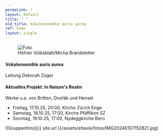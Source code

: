 ```yaml
---
permalink: /
layout: default
title: " "
old_title: Vokalensemble auris aurea
ref: home
layout: single
---
```



<figure>
    <img src="{{ site.url }}/assets/etlavie/etlavie-foto.webp" alt="Foto" style="display:block; margin-left:auto; margin-right:auto">
    <figcaption>Höfner Volksblatt/Micha Brandstetter</figcaption>
</figure>

#### Vokalensemble auris aurea

Leitung Deborah Züger

#### Aktuelles Projekt: In Nature's Realm

Werke u.a. von Britten, Dvořák und Hensel

- Freitag, 17.10.25, 20:00, Kirche Zürich Enge
- Samstag, 18.10.25, 17:00, Kirche Pfäffikon SZ
- Sonntag, 19.10.25, 17:00, Nydeggkirche Bern


![Gruppenfoto]({{ site.url }}/assets/etlavie/fotos/IMG20240107152821.jpg)